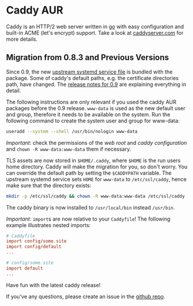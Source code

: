 # Caddy AUR

Caddy is an HTTP/2 web server written in [go](golang.org) with easy configuration and built-in ACME (let's encrypt) support.
Take a look at [caddyserver.com](https://caddyserver.com/) for more details.

## Migration from 0.8.3 and Previous Versions

Since 0.9, the new [upstream systemd service file](https://github.com/mholt/caddy/blob/master/dist/init/linux-systemd/caddy.service) is bundled with the package.
Some of caddy's default paths, e.g. the certificate directories path, have changed.
The [release notes for 0.9](https://caddyserver.com/blog/caddy-0_9-released) are explaining everything in detail.

The following instructions are only relevant if you used the caddy AUR packages before the 0.9 release.
`www-data` is used as the new default user and group, therefore it needs to be available on the system.
Run the following command to create the system user and group for www-data:

```sh
useradd --system --shell /usr/bin/nologin www-data
```

*Important*: check the permissions of the *web root* and *caddy configuration* and `chown -R www-data:www-data` them if necessary.

TLS assets are now stored in `$HOME/.caddy`, where `$HOME` is the run users home directory.
Caddy will make the migration for you, so don't worry.
You can override the default path by setting the `$CADDYPATH` variable.
The upstream systemd service sets `HOME` for `www-data` to `/etc/ssl/caddy`, hence make sure that the directory exists:

```sh
mkdir -p /etc/ssl/caddy && chown -R www-data:www-data /etc/ssl/caddy
```

The caddy binary is now installed to `/usr/local/bin` instead `/usr/bin`.

*Important*: `import`s are now relative to your `Caddyfile`! The following example illustrates nested imports:

```ini
# Caddyfile
import config/some.site
import config/default
...

# config/some.site
import default
...
```

Have fun with the latest caddy release!

If you've any questions, please create an issue in the [github repo](https://github.com/klingtnet/caddy-AUR).
